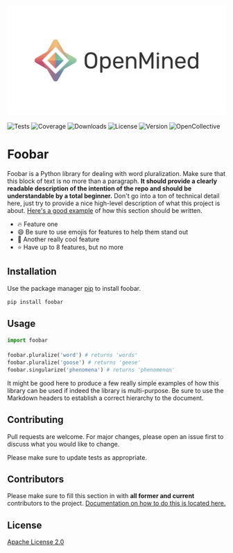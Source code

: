 ![foobar-logo](https://github.com/OpenMined/design-assets/blob/master/logos/OM/horizontal-primary-trans.png)

![Tests](https://img.shields.io/github/workflow/status/OpenMined/PySyft/Tests)
![Coverage](https://img.shields.io/codecov/c/github/OpenMined/PySyft)
![Downloads](https://img.shields.io/pypi/dd/syft)
![License](https://img.shields.io/github/license/OpenMined/PySyft)
![Version](https://img.shields.io/pypi/v/syft)
![OpenCollective](https://img.shields.io/opencollective/all/openmined)

# Foobar

Foobar is a Python library for dealing with word pluralization. Make sure that this block of text is no more than a paragraph. **It should provide a clearly readable description of the intention of the repo and should be understandable by a total beginner.** Don't go into a ton of technical detail here, just try to provide a nice high-level description of what this project is about. [Here's a good example](https://github.com/jaredpalmer/razzle) of how this section should be written.

- :fire: Feature one
- :smile: Be sure to use emojis for features to help them stand out
- :rocket: Another really cool feature
- :star: Have up to 8 features, but no more

## Installation

Use the package manager [pip](https://pip.pypa.io/en/stable/) to install foobar.

```bash
pip install foobar
```

## Usage

```python
import foobar

foobar.pluralize('word') # returns 'words'
foobar.pluralize('goose') # returns 'geese'
foobar.singularize('phenomena') # returns 'phenomenon'
```

It might be good here to produce a few really simple examples of how this library can be used if indeed the library is multi-purpose. Be sure to use the Markdown headers to establish a correct hierarchy to the document.

## Contributing
Pull requests are welcome. For major changes, please open an issue first to discuss what you would like to change.

Please make sure to update tests as appropriate.

## Contributors

Please make sure to fill this section in with **all former and current** contributors to the project. [Documentation on how to do this is located here.](https://github.com/all-contributors/all-contributors)

## License
[Apache License 2.0](https://choosealicense.com/licenses/apache-2.0/)

